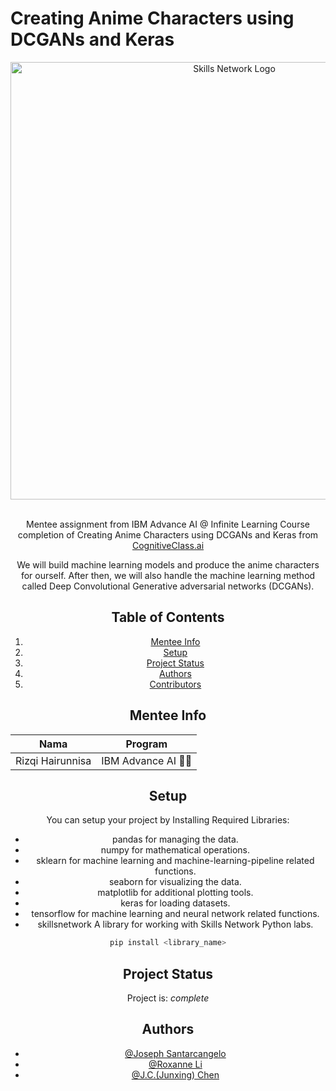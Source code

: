 # Creating Anime Characters using DCGANs and Keras
<center> <img src="https://cf-courses-data.s3.us.cloud-object-storage.appdomain.cloud/IBM-GPXX0XCEEN/images/face_cartton.png" width="700" alt="Skills Network Logo"> <center>
  
<br>Mentee assignment from IBM Advance AI @ Infinite Learning Course completion of Creating Anime Characters using DCGANs and Keras from [CognitiveClass.ai](https://cognitiveclass.ai/courses/course-v1:IBM+GPXX0XCEEN+v1)

We will build machine learning models and produce the anime characters for ourself. After then, we will also 
handle the machine learning method called Deep Convolutional Generative adversarial networks (DCGANs).


## Table of Contents
1. [Mentee Info](#mentee-info)
2. [Setup](#setup)
3. [Project Status](#project-status)
4. [Authors](#authors)
5. [Contributors](#contributors)


<a name="mentee-info"></a>
## Mentee Info
| Nama             | Program              |
| ---------------- | -------------------- |
| Rizqi Hairunnisa | IBM Advance AI 🤖🌊 |



<a name="setup"></a>
## Setup
You can setup your project by Installing Required Libraries:

- pandas for managing the data.
- numpy for mathematical operations.
- sklearn for machine learning and machine-learning-pipeline related functions.
- seaborn for visualizing the data.
- matplotlib for additional plotting tools.
- keras for loading datasets.
- tensorflow for machine learning and neural network related functions.
- skillsnetwork A library for working with Skills Network Python labs.
    
```bash
pip install <library_name>
```

<a name="project-status"></a>
## Project Status
Project is: _complete_

<a name="authors"></a>
## Authors
- [@Joseph Santarcangelo](https://author.skills.network/instructors/joseph_santarcangelo)
- [@Roxanne Li](https://www.linkedin.com/in/roxanne-li/?utm_medium=Exinfluencer&utm_source=Exinfluencer&utm_content=000026UJ&utm_term=10006555&utm_id=NA-SkillsNetwork-Channel-SkillsNetworkGuidedProjectsIBMGPXX0XCEEN72-2022-01-01)
- [@J.C.(Junxing) Chen](https://author.skills.network/instructors/jc_chen)

